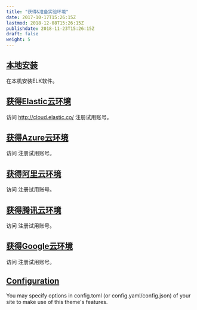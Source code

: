 ```yaml
---
title: "获得&准备实验环境"
date: 2017-10-17T15:26:15Z
lastmod: 2018-12-08T15:26:15Z
publishdate: 2018-11-23T15:26:15Z
draft: false
weight: 5
---
```


## [本地安装](./installation)

在本机安装ELK软件。

## [获得Elastic云环境](./installation)

访问 http://cloud.elastic.co/ 注册试用账号。

## [获得Azure云环境](./installation)

访问  注册试用账号。

## [获得阿里云环境](./installation)

访问  注册试用账号。

## [获得腾讯云环境](./installation)

访问  注册试用账号。

## [获得Google云环境](./installation)

访问  注册试用账号。


## [Configuration](./configuration)

You may specify options in config.toml (or config.yaml/config.json) of your site to make use of this theme's features.
